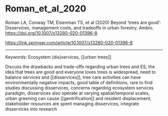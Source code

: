 # Roman_et_al_2020  

Roman LA, Conway TM, Eisenman TS, et al (2020) Beyond ‘trees are good’: Disservices, management costs, and tradeoffs in urban forestry. Ambio. <https://doi.org/10.1007/s13280-020-01396-8>

<https://link.springer.com/article/10.1007/s13280-020-01396-8>

---

Keywords: Ecosystem (dis)services, [[urban trees]]

Discuss the drawbacks and trade-offs regarding urban trees and ES, the idea that trees are good and everyone loves trees is widespread, need to balance services and [[disservices]], tree care activities can have environmentally negative impacts, good table of definitions, rare to find studies discussing disservices, concerns regarding ecosystem services paradigm, disservices also operate at varying spatial/temporal scales, urban greening can cause [[gentrification]] and resident displacement, stakeholder resources are spent managing disservices, integrate disservices into research
